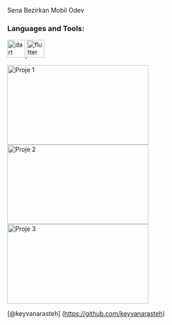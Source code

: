 <p>Sena Bezirkan Mobil Odev</p>

<h3 align="left">Languages and Tools:</h3>

<p align="left"> <a href="https://dart.dev" target="_blank" rel="noreferrer"> <img src="https://www.vectorlogo.zone/logos/dartlang/dartlang-icon.svg" alt="dart" width="40" height="40"/> </a> <a href="https://flutter.dev" target="_blank" rel="noreferrer"> <img src="https://www.vectorlogo.zone/logos/flutterio/flutterio-icon.svg" alt="flutter" width="40" height="40"/> </a> </p>

<img src="https://i.ibb.co/hfNjqG9/ss1.png" alt="Proje 1" width="320" height="180">

<img src="https://i.ibb.co/rHmbpdB/ss3.png" alt="Proje 2" width="320" height="180">

<img src="https://i.ibb.co/8dFhYW0/ss5.png" alt="Proje 3" width="320" height="180">

[@keyvanarasteh] (https://github.com/keyvanarasteh)